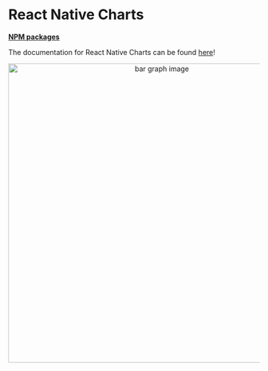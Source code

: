 # React Native Charts

**[NPM packages](https://www.npmjs.com/org/chartiful)**

The documentation for React Native Charts can be found [here](https://chartiful.io/react-native)!

<p align="center">
  <img src="https://seanwatters.io/images/@chartiful-react-native-overview.png" width="600px" alt="bar graph image">
</p>
